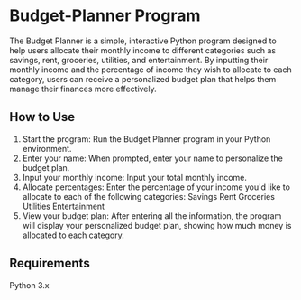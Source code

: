 # Budget-Planner Program
The Budget Planner is a simple, interactive Python program designed to help users allocate their monthly income to different categories such as savings, rent, groceries, utilities, and entertainment. By inputting their monthly income and the percentage of income they wish to allocate to each category, users can receive a personalized budget plan that helps them manage their finances more effectively.
## How to Use
1. Start the program: Run the Budget Planner program in your Python environment.
2. Enter your name: When prompted, enter your name to personalize the budget plan.
3. Input your monthly income: Input your total monthly income.
4. Allocate percentages: Enter the percentage of your income you'd like to allocate to each of the following categories:
    Savings
    Rent
    Groceries
    Utilities
    Entertainment
5. View your budget plan: After entering all the information, the program will display your personalized budget plan, showing how much money is allocated to each category.
## Requirements
Python 3.x
